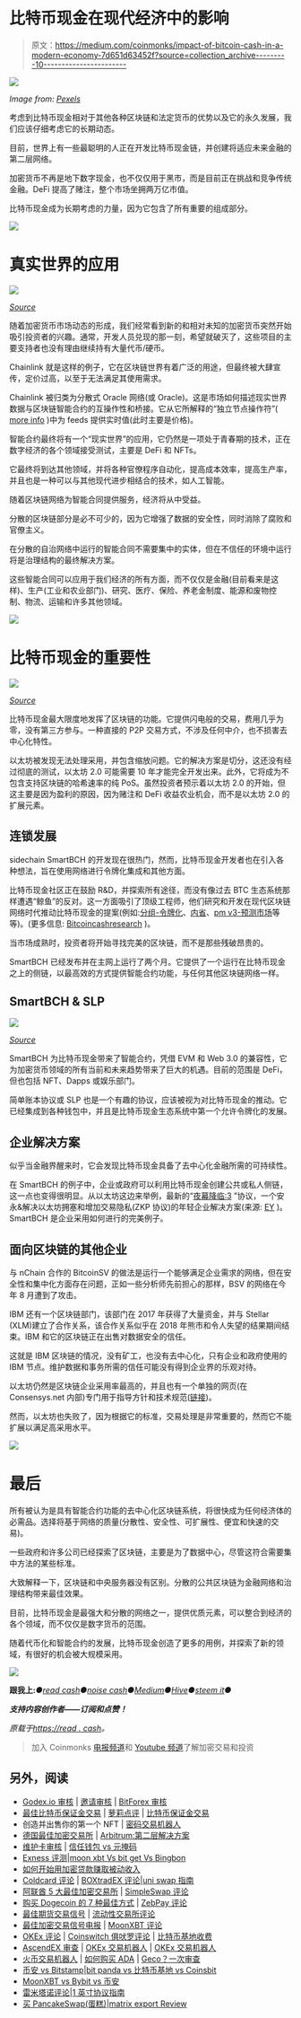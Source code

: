 # 比特币现金在现代经济中的影响

> 原文：<https://medium.com/coinmonks/impact-of-bitcoin-cash-in-a-modern-economy-7d651d63452f?source=collection_archive---------10----------------------->

![](img/0e7b452d3033d96f46cd98be6fd3e23f.png)

*Image from:* [*Pexels*](https://images.pexels.com/photos/936722/pexels-photo-936722.jpeg?auto=compress&cs=tinysrgb&dpr=2&h=750&w=1260)

考虑到比特币现金相对于其他各种区块链和法定货币的优势以及它的永久发展，我们应该仔细考虑它的长期动态。

目前，世界上有一些最聪明的人正在开发比特币现金链，并创建将适应未来金融的第二层网络。

加密货币不再是地下数字现金，也不仅仅用于黑市，而是目前正在挑战和竞争传统金融。DeFi 提高了赌注，整个市场坐拥两万亿市值。

比特币现金成为长期考虑的力量，因为它包含了所有重要的组成部分。

![](img/f45130952a53784172d47cb34123d59a.png)

# 真实世界的应用

![](img/754730f649bd7400ec30331a9edada38.png)

[*Source*](https://pixabay.com/tr/photos/tren-g%c3%bcn-bat%c4%b1m%c4%b1-izler-demiryolu-821500/)

随着加密货币市场动态的形成，我们经常看到新的和相对未知的加密货币突然开始吸引投资者的兴趣。通常，开发人员兑现的那一刻，希望就破灭了，这些项目的主要支持者也没有理由继续持有大量代币/硬币。

Chainlink 就是这样的例子，它在区块链世界有着广泛的用途，但最终被大肆宣传，定价过高，以至于无法满足其使用需求。

Chainlink 被归类为分散式 Oracle 网络(或 Oracle)。这是市场如何描述现实世界数据与区块链智能合约的互操作性和桥接。它从它所解释的“独立节点操作符”( [more info](https://docs.chain.link/docs/beginners-tutorial/) )中为 feeds 提供实时值(此时主要是价格)。

智能合约最终将有一个“现实世界”的应用，它仍然是一项处于青春期的技术，正在数字经济的各个领域接受测试，主要是 DeFi 和 NFTs。

它最终将到达其他领域，并将各种官僚程序自动化，提高成本效率，提高生产率，并且也是一种可以与其他现代进步相结合的技术，如人工智能。

随着区块链网络为智能合同提供服务，经济将从中受益。

分散的区块链部分是必不可少的，因为它增强了数据的安全性，同时消除了腐败和官僚主义。

在分散的自治网络中运行的智能合同不需要集中的实体，但在不信任的环境中运行将是治理结构的最终解决方案。

这些智能合同可以应用于我们经济的所有方面，而不仅仅是金融(目前看来是这样)、生产(工业和农业部门)、研究、医疗、保险、养老金制度、能源和废物控制、物流、运输和许多其他领域。

![](img/f45130952a53784172d47cb34123d59a.png)

# 比特币现金的重要性

![](img/4033735caf942a65e30e3ee28c9d7966.png)

[*Source*](https://wallpaperaccess.com/full/5797837.jpg)

比特币现金最大限度地发挥了区块链的功能。它提供闪电般的交易，费用几乎为零，没有第三方参与。一种直接的 P2P 交易方式，不涉及任何中介，也不损害去中心化特性。

以太坊被发现无法处理采用，并包含缩放问题。它的解决方案是切分，这还没有经过彻底的测试，以太坊 2.0 可能需要 10 年才能完全开发出来。此外，它将成为不包含支持区块链的哈希速率的纯 PoS。虽然投资者预示着以太坊 2.0 的开始，但这主要是因为盈利的原因，因为赌注和 DeFi 收益农业机会，而不是以太坊 2.0 的扩展元素。

## 连锁发展

sidechain SmartBCH 的开发现在很热门，然而，比特币现金开发者也在引入各种想法，旨在使用网络进行令牌化集成和其他方面。

比特币现金社区正在鼓励 R&D，并探索所有途径，而没有像过去 BTC 生态系统那样遭遇“鲸鱼”的反对。这一方面吸引了顶级工程师，他们研究和开发在现代区块链网络时代推动比特币现金的提案(例如:[分组-令牌化](https://bitcoincashresearch.org/t/chip-2021-02-group-tokenization-for-bitcoin-cash/311)、[内省](https://read.cash/@GeneralProtocols/gp-statement-on-chip-2021-02-add-native-introspection-opcodes-1acb5582)、[pm v3-预测市场](https://github.com/bitjson/pmv3)等等)。(更多信息: [Bitcoincashresearch](https://bitcoincashresearch.org/) )。

当市场成熟时，投资者将开始寻找完美的区块链，而不是那些残破昂贵的。

SmartBCH 已经发布并在主网上运行了两个月。它提供了一个运行在比特币现金之上的侧链，以最高效的方式提供智能合约功能，与任何其他区块链网络一样。

## SmartBCH & SLP

![](img/7c303f402755dd6003441dc36ee270d7.png)

[*Source*](https://unsplash.com/photos/ir5gC4hlqT0)

SmartBCH 为比特币现金带来了智能合约，凭借 EVM 和 Web 3.0 的兼容性，它为加密货币领域的所有当前和未来趋势带来了巨大的机遇。目前的范围是 DeFi，但也包括 NFT、Dapps 或娱乐部门。

简单账本协议或 SLP 也是一个有趣的协议，应该被视为对比特币现金的推动。它已经集成到各种钱包中，并且是比特币现金生态系统中第一个允许令牌化的发展。

## 企业解决方案

似乎当金融界醒来时，它会发现比特币现金具备了去中心化金融所需的可持续性。

在 SmartBCH 的例子中，企业或政府可以利用比特币现金创建公共或私人侧链，这一点也变得很明显。从以太坊这边来举例，最新的“[夜幕降临:3](https://github.com/eyblockchain/nightfall_3) ”协议，一个安永&解决以太坊拥塞和增加交易隐私(ZKP 协议)的年轻企业解决方案(来源: [EY](https://www.ey.com/en_gl/news/2021/07/ey-contributes-a-zero-knowledge-proof-layer-2-protocol-into-the-public-domain-to-help-address-increasing-transaction-costs-on-ethereum-blockchain) )。SmartBCH 是企业采用如何进行的完美例子。

## 面向区块链的其他企业

与 nChain 合作的 BitcoinSV 的做法是运行一个能够满足企业需求的网络，但在安全性和集中化方面存在问题，正如一些分析师先前担心的那样，BSV 的网络在今年 8 月遭到了攻击。

IBM 还有一个区块链部门，该部门在 2017 年获得了大量资金，并与 Stellar (XLM)建立了合作关系，该合作关系似乎在 2018 年熊市和令人失望的结果期间结束。IBM 和它的区块链正在出售对数据安全的信任。

这就是 IBM 区块链的情况，没有矿工，也没有去中心化，只有企业和政府使用的 IBM 节点。维护数据和事务所需的信任可能没有得到企业界的乐观对待。

以太坊仍然是区块链企业采用率最高的，并且也有一个单独的网页(在 Consensys.net 内部)专门用于指导方针和技术规范([链接](https://consensys.net/enterprise-ethereum/))。

然而，以太坊也失败了，因为根据它的标准，交易处理是非常重要的，然而它不能扩展以满足高采用水平。

![](img/f45130952a53784172d47cb34123d59a.png)

# 最后

所有被认为是具有智能合约功能的去中心化区块链系统，将很快成为任何经济体的必需品。选择将基于网络的质量(分散性、安全性、可扩展性、便宜和快速的交易)。

一些政府和许多公司已经探索了区块链，主要是为了数据中心，尽管这符合需要集中方法的某些标准。

大致解释一下，区块链和中央服务器没有区别。分散的公共区块链为金融网络和治理结构带来最佳效果。

目前，比特币现金是最强大和分散的网络之一，提供优质元素，可以整合到经济的各个领域，而不仅仅是数字货币的范围。

随着代币化和智能合约的发展，比特币现金创造了更多的用例，并探索了新的领域，有很好的机会被大规模采用。

![](img/f45130952a53784172d47cb34123d59a.png)

**跟我上:***●*[*read cash*](https://read.cash/@Pantera)*●*[*noise cash*](https://noise.cash/u/Pantera99)*●*[*Medium*](/@panterabch)*●*[*Hive*](https://hive.blog/@pantera1)*●*[*steem it*](https://steemit.com/@pantera1)*●*

***支持内容创作者——订阅和点赞！***

*原载于*[*https://read . cash*](https://read.cash/@Pantera/impact-of-bitcoin-cash-in-a-modern-economy-1ec76cf6)*。*

> 加入 Coinmonks [电报频道](https://t.me/coincodecap)和 [Youtube 频道](https://www.youtube.com/c/coinmonks/videos)了解加密交易和投资

## 另外，阅读

*   [Godex.io 审核](/coinmonks/godex-io-review-7366086519fb) | [邀请审核](/coinmonks/invity-review-70f3030c0502) | [BitForex 审核](https://blog.coincodecap.com/bitforex-review)
*   [最佳比特币保证金交易](/coinmonks/bitcoin-margin-trading-exchange-bcbfcbf7b8e3) | [萝莉点评](/coinmonks/lolli-review-e6ddc7895ad8) | [比特币保证金交易](https://blog.coincodecap.com/bityard-margin-trading)
*   创造并出售你的第一个 NFT | [密码交易机器人](https://blog.coincodecap.com/best-crypto-trading-bots)
*   [德国最佳加密交易所](https://blog.coincodecap.com/crypto-exchanges-in-germany) | [Arbitrum:第二层解决方案](https://blog.coincodecap.com/arbitrum)
*   [维护卡审核](https://blog.coincodecap.com/uphold-card-review) | [信任钱包 vs 元掩码](https://blog.coincodecap.com/trust-wallet-vs-metamask)
*   [Exness 评测](https://blog.coincodecap.com/exness-review)|[moon xbt Vs bit get Vs Bingbon](https://blog.coincodecap.com/bingbon-vs-bitget-vs-moonxbt)
*   [如何开始用加密贷款赚取被动收入](https://blog.coincodecap.com/passive-income-crypto-lending)
*   [Coldcard 评论](https://blog.coincodecap.com/coldcard-review) | [BOXtradEX 评论](https://blog.coincodecap.com/boxtradex-review)|[uni swap 指南](https://blog.coincodecap.com/uniswap)
*   [阿联酋 5 大最佳加密交易所](https://blog.coincodecap.com/best-crypto-exchanges-in-uae) | [SimpleSwap 评论](https://blog.coincodecap.com/simpleswap-review)
*   [购买 Dogecoin 的 7 种最佳方式](https://blog.coincodecap.com/ways-to-buy-dogecoin) | [ZebPay 评论](https://blog.coincodecap.com/zebpay-review)
*   [最佳期货交易信号](https://blog.coincodecap.com/futures-trading-signals) | [流动性交易所评论](https://blog.coincodecap.com/liquid-exchange-review)
*   [最佳加密交易信号电报](/coinmonks/best-crypto-signals-telegram-5785cdbc4b2b) | [MoonXBT 评论](/coinmonks/moonxbt-review-6e4ab26d037)
*   [OKEx 评论](/coinmonks/okex-review-6b369304110f) | [Coinswitch 俱吠罗评论](/coinmonks/coinswitch-kuber-review-1a8dc5c7a739) | [比特币基地收费](/coinmonks/coinbase-fees-831e77d4f2c5)
*   [AscendEX 审查](/coinmonks/ascendex-review-53e829cf75fa) | [OKEx 交易机器人](/coinmonks/okex-trading-bots-234920f61e60) | [OKEx 交易机器人](/coinmonks/okex-trading-bots-234920f61e60)
*   [火币交易机器人](https://blog.coincodecap.com/huobi-trading-bot) | [如何购买 ADA](https://blog.coincodecap.com/buy-ada-cardano) | [Geco？一次审查](https://blog.coincodecap.com/geco-one-review)
*   [币安 vs Bitstamp](https://blog.coincodecap.com/binance-vs-bitstamp)|[bit panda vs 比特币基地 vs Coinsbit](https://blog.coincodecap.com/bitpanda-coinbase-coinsbit)
*   [MoonXBT vs Bybit vs 币安](https://blog.coincodecap.com/bybit-binance-moonxbt)
*   [雷米塔诺评论](https://blog.coincodecap.com/remitano-review)|[1 英寸协议指南](https://blog.coincodecap.com/1inch)
*   [买 PancakeSwap(蛋糕)](https://blog.coincodecap.com/buy-pancakeswap)|[matrix export Review](https://blog.coincodecap.com/matrixport-review)